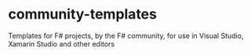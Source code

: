 community-templates
===================

Templates for F# projects, by the F# community, for use in Visual Studio, Xamarin Studio and other editors
